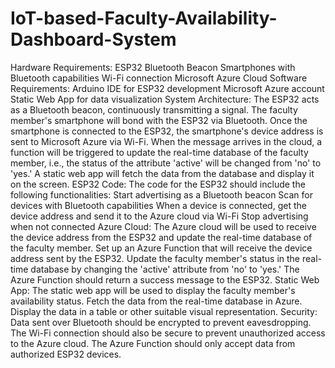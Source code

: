 # IoT-based-Faculty-Availability-Dashboard-System
Hardware Requirements:
ESP32 Bluetooth Beacon
Smartphones with Bluetooth capabilities
Wi-Fi connection
Microsoft Azure Cloud
Software Requirements:
Arduino IDE for ESP32 development
Microsoft Azure account
Static Web App for data visualization
System Architecture:
The ESP32 acts as a Bluetooth beacon, continuously transmitting a signal.
The faculty member's smartphone will bond with the ESP32 via Bluetooth.
Once the smartphone is connected to the ESP32, the smartphone's device address is sent to Microsoft Azure via Wi-Fi.
When the message arrives in the cloud, a function will be triggered to update the real-time database of the faculty member, i.e., the status of the attribute 'active' will be changed from 'no' to 'yes.'
A static web app will fetch the data from the database and display it on the screen.
ESP32 Code:
The code for the ESP32 should include the following functionalities:
Start advertising as a Bluetooth beacon
Scan for devices with Bluetooth capabilities
When a device is connected, get the device address and send it to the Azure cloud via Wi-Fi
Stop advertising when not connected
Azure Cloud:
The Azure cloud will be used to receive the device address from the ESP32 and update the real-time database of the faculty member.
Set up an Azure Function that will receive the device address sent by the ESP32.
Update the faculty member's status in the real-time database by changing the 'active' attribute from 'no' to 'yes.'
The Azure Function should return a success message to the ESP32.
Static Web App:
The static web app will be used to display the faculty member's availability status.
Fetch the data from the real-time database in Azure.
Display the data in a table or other suitable visual representation.
Security:
Data sent over Bluetooth should be encrypted to prevent eavesdropping.
The Wi-Fi connection should also be secure to prevent unauthorized access to the Azure cloud.
The Azure Function should only accept data from authorized ESP32 devices.
